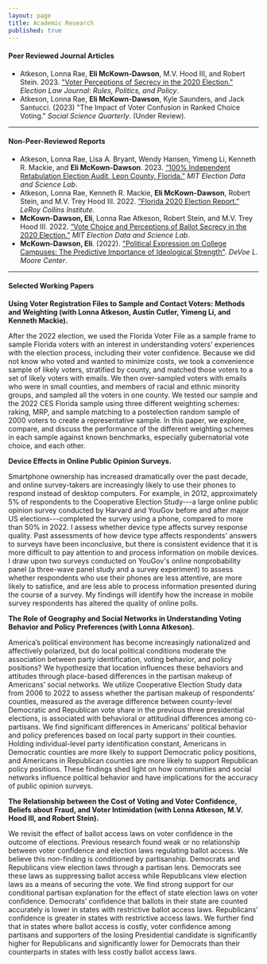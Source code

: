 ```yaml
---
layout: page
title: Academic Research
published: true
---
```


#### Peer Reviewed Journal Articles

- Atkeson, Lonna Rae, **Eli McKown-Dawson**, M.V. Hood III, and Robert Stein. 2023. ["Voter Perceptions of Secrecy in the 2020 Election."](https://doi.org/10.1089/elj.2022.0064) *Election Law Journal: Rules, Politics, and Policy*.
- Atkeson, Lonna Rae, **Eli McKown-Dawson**, Kyle Saunders, and Jack Santucci. (2023) "The Impact of Voter Confusion in Ranked Choice Voting." *Social Science Quarterly*. (Under Review).

--------------------------------------

#### Non-Peer-Reviewed Reports

- Atkeson, Lonna Rae, Lisa A. Bryant, Wendy Hansen, Yimeng Li, Kenneth R. Mackie, and **Eli
McKown-Dawson**. 2023. [“100% Independent Retabulation Election Audit, Leon County, Florida.”](https://electionlab.mit.edu/articles/100-independent-retabulation-election-audit-leon-county-florida) *MIT Election Data and Science Lab*.
- Atkeson, Lonna Rae, Kenneth R. Mackie, **Eli McKown-Dawson**, Robert Stein, and M.V. Trey Hood III. 2022. [“Florida 2020 Election Report.”](https://lci.fsu.edu/wp-content/uploads/2023/01/Florida-Election-Study-2020-UPDATED-v4cover.pdf) *LeRoy Collins Institute*.
- **McKown-Dawson, Eli**, Lonna Rae Atkeson, Robert Stein, and M.V. Trey Hood III. 2022. [“Vote
Choice and Perceptions of Ballot Secrecy in the 2020 Election.”](https://electionlab.mit.edu/articles/vote-choice-and-perceptions-ballot-secrecy-2020-election) *MIT Election Data and Science Lab*.
- **McKown-Dawson, Eli**. (2022). ["Political Expression on College Campuses: The Predictive Importance of Ideological Strength"](https://coss.fsu.edu/dmc/wp-content/uploads/sites/8/2022/10/Mckown-Dawson-Political-Climate-Policy-Brief-FINAL-2.pdf). *DeVoe L. Moore Center*.

--------------------------------------

#### Selected Working Papers

**Using Voter Registration Files to Sample and Contact Voters: Methods and Weighting (with Lonna Atkeson, Austin Cutler, Yimeng Li, and Kenneth Mackie). <br/>**

After the 2022 election, we used the Florida Voter File as a sample frame to sample Florida voters with an interest in understanding voters’ experiences with the election process, including their voter confidence. Because we did not know who voted and wanted to minimize costs, we took a convenience sample of likely voters, stratified by county, and matched those voters to a set of likely voters with emails. We then over-sampled voters with emails who were in small counties, and members of racial and ethnic minority groups, and sampled all the voters in one county. We tested our sample and the 2022 CES Florida sample using three different weighting schemes: raking, MRP, and sample matching to a postelection random sample of 2000 voters to create a representative sample. In this paper, we explore, compare, and discuss the performance of the different weighting schemes in each sample against known benchmarks, especially gubernatorial vote choice, and each other.  

**Device Effects in Online Public Opinion Surveys. <br/>**

Smartphone ownership has increased dramatically over the past decade, and online survey-takers are increasingly likely to use their phones to respond instead of desktop computers. For example, in 2012, approximately 5% of respondents to the Cooperative Election Study---a large online public opinion survey conducted by Harvard and YouGov before and after major US elections---completed the survey using a phone, compared to more than 50% in 2022. I assess whether device type affects survey response quality. Past assessments of how device type affects respondents' answers to surveys have been inconclusive, but there is consistent evidence that it is more difficult to pay attention to and process information on mobile devices. I draw upon two surveys conducted on YouGov's online nonprobability panel (a three-wave panel study and a survey experiment) to assess whether respondents who use their phones are less attentive, are more likely to satisfice, and are less able to process information presented during the course of a survey. My findings will identify how the increase in mobile survey respondents has altered the quality of online polls. 

**The Role of Geography and Social Networks in Understanding Voting Behavior and Policy Preferences (with Lonna Atkeson). <br/>**

America’s political environment has become increasingly nationalized and affectively polarized, but do local political conditions moderate the association between party identification, voting behavior, and policy positions? We hypothesize that location influences these behaviors and attitudes through place-based differences in the partisan makeup of Americans’ social networks. We utilize Cooperative Election Study data from 2006 to 2022 to assess whether the partisan makeup of respondents’ counties, measured as the average difference between county-level Democratic and Republican vote share in the previous three presidential elections, is associated with behavioral or attitudinal differences among co-partisans. We find significant differences in Americans’ political behavior and policy preferences based on local party support in their counties. Holding individual-level party identification constant, Americans in Democratic counties are more likely to support Democratic policy positions, and Americans in Republican counties are more likely to support Republican policy positions. These findings shed light on how communities and social networks influence political behavior and have implications for the accuracy of public opinion surveys.

**The Relationship between the Cost of Voting and Voter Confidence, Beliefs about Fraud, and Voter Intimidation (with Lonna Atkeson, M.V. Hood III, and Robert Stein). <br/>**

We revisit the effect of ballot access laws on voter confidence in the outcome of elections. Previous research found weak or no relationship between voter confidence and election laws regulating ballot access. We believe this non-finding is conditioned by partisanship.  Democrats and Republicans view election laws through a partisan lens. Democrats see these laws as suppressing ballot access while Republicans view election laws as a means of securing the vote. We find strong support for our conditional partisan explanation for the effect of state election laws on voter confidence.  Democrats’ confidence that ballots in their state are counted accurately is lower in states with restrictive ballot access laws. Republicans’ confidence is greater in states with restrictive access laws. We further find that in states where ballot access is costly, voter confidence among partisans and supporters of the losing Presidential candidate is significantly higher for Republicans and significantly lower for Democrats than their counterparts in states with less costly ballot access laws.

